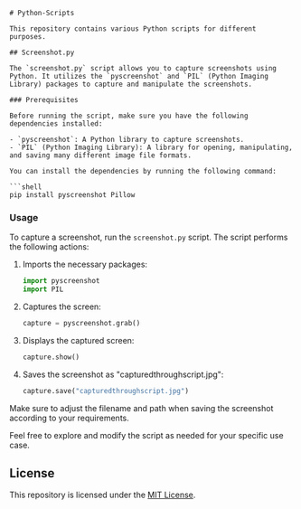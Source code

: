 ```
# Python-Scripts

This repository contains various Python scripts for different purposes.

## Screenshot.py

The `screenshot.py` script allows you to capture screenshots using Python. It utilizes the `pyscreenshot` and `PIL` (Python Imaging Library) packages to capture and manipulate the screenshots.

### Prerequisites

Before running the script, make sure you have the following dependencies installed:

- `pyscreenshot`: A Python library to capture screenshots.
- `PIL` (Python Imaging Library): A library for opening, manipulating, and saving many different image file formats.

You can install the dependencies by running the following command:

```shell
pip install pyscreenshot Pillow
```

### Usage

To capture a screenshot, run the `screenshot.py` script. The script performs the following actions:

1. Imports the necessary packages:
   ```python
   import pyscreenshot
   import PIL
   ```

2. Captures the screen:
   ```python
   capture = pyscreenshot.grab()
   ```

3. Displays the captured screen:
   ```python
   capture.show()
   ```

4. Saves the screenshot as "capturedthroughscript.jpg":
   ```python
   capture.save("capturedthroughscript.jpg")
   ```

Make sure to adjust the filename and path when saving the screenshot according to your requirements.

Feel free to explore and modify the script as needed for your specific use case.

## License

This repository is licensed under the [MIT License](LICENSE).
```
